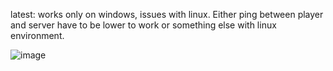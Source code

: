latest: works only on windows, issues with linux. Either ping between player and server have to be lower to work or something else with linux environment.

![image](https://github.com/publicdomain-nocopyright/7DTD-Public-Vanilla-Server/assets/21064622/8adcf9d6-9ae2-4e3e-a3b7-36b86447519c)

